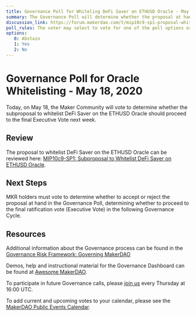 ```yaml
---
title: Governance Poll for Whiteling DeFi Saver on ETHUSD Oracle - May 18, 2020
summary: The Governance Poll will determine whether the proposal at hand will proceed to next week's Executive Vote. 
discussion_link: https://forum.makerdao.com/t/mip10c9-sp1-proposal-whitelist-defi-saver-on-ethusd-oracle/2517
poll_rules: The voter may select to vote for one of the poll options or they may elect to abstain from the poll entirely
options:
   0: Abstain
   1: Yes
   2: No
---
```

# Governance Poll for Oracle Whitelisting - May 18, 2020

Today, on May 18, the Maker Community will vote to determine whether the subproposal to whitelist DeFi Saver on the ETHUSD Oracle should proceed to the final Executive Vote next week.

## Review

The proposal to whitelist DeFi Saver on the ETHUSD Oracle can be reviewed here: [MIP10c9-SP1: Subproposal to Whitelist DeFi Saver on ETHUSD Oracle](https://forum.makerdao.com/t/mip10c9-sp1-proposal-whitelist-defi-saver-on-ethusd-oracle/2517).

## Next Steps

MKR holders must vote to determine whether to accept or reject the proposal at hand in the Governance Poll, determining whether to proceed to the final ratification vote (Executive Vote) in the following Governance Cycle.

## Resources

Additional information about the Governance process can be found in the [Governance Risk Framework: Governing MakerDAO](https://community-development.makerdao.com/governance/governance-risk-framework)

Demos, help and instructional material for the Governance Dashboard can be found at [Awesome MakerDAO](https://awesome.makerdao.com/#voting).

To participate in future Governance calls, please [join us](https://community-development.makerdao.com/governance/governance-and-risk-meetings) every Thursday at 16:00 UTC.

To add current and upcoming votes to your calendar, please see the [MakerDAO Public Events Calendar](https://calendar.google.com/calendar/embed?src=makerdao.com_3efhm2ghipksegl009ktniomdk%40group.calendar.google.com&ctz=America%2FLos_Angeles).
